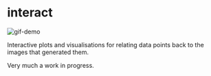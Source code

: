# interact

![gif-demo](graphics/interact_demo.gif)


Interactive plots and visualisations for relating data points back to the images that generated them.

Very much a work in progress.
